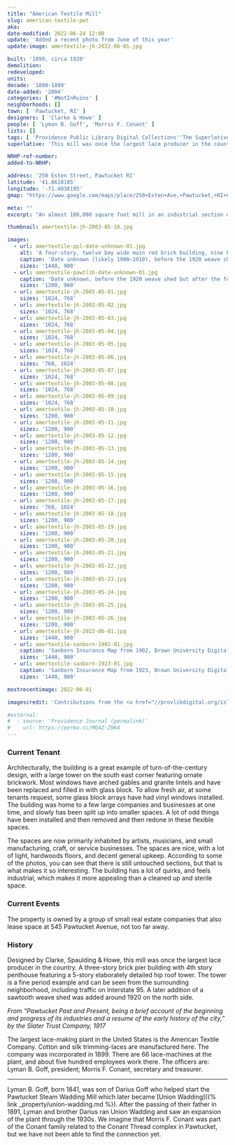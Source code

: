 ```yaml
---
title: "American Textile Mill"
slug: american-textile-pwt
aka: 
date-modified: 2022-06-24 12:00
update: 'Added a recent photo from June of this year'
update-image: amertextile-jh-2022-06-01.jpg

built: '1899, circa 1920'
demolition: 
redeveloped: 
units:
decade: '1890-1899'
date-added: '2004'
categories: [ '#NotInRuins' ]
neighborhoods: []
town: [ 'Pawtucket, RI' ]
designers: [ 'Clarke & Howe' ]
people: [ 'Lyman B. Goff', 'Morris F. Conant' ]
lists: []
tags: [ 'Providence Public Library Digital Collections''The Superlatives' ]
superlative: 'This mill was once the largest lace producer in the country'

NRHP-ref-number:
added-to-NRHP:

address: '250 Esten Street, Pawtucket RI'
latitude: '41.8618185'
longitude: '-71.4038195'
gmap: "https://www.google.com/maps/place/250+Esten+Ave,+Pawtucket,+RI+02860/@41.8618185,-71.4038195,17z/data=!3m1!4b1!4m5!3m4!1s0x89e444bc17b12c5d:0x52f03a84cdbb23e2!8m2!3d41.8618185!4d-71.4016308"

meta: ""
excerpt: "An almost 100,000 square foot mill in an industrial section of Pawtucket that has been used as studio space for 30 years"

thumbnail: amertextile-jh-2003-05-10.jpg

images:
  - url: amertextile-ppl-date-unknown-01.jpg
    alt: 'A four-story, twelve bay wide main red brick building, nine bays deep, with an ornate stair tower on the south east corner featuring a group of three arched windows, topped by brickwork design outlining five square crosses, topped by diamond brick patterns surrounding three circular windows, all topped by a double hip roof.'
    caption: 'Date unknown (likely 1900–1910), before the 1920 weave shed and fourth floor penthouse — Rhode Island Photograph Collection, Providence Public Library'
    sizes: '1440, 900'
  - url: amertextile-pawtlib-date-unknown-01.jpg
    caption: 'Date unknown, before the 1920 weave shed but after the fourth floor penthouse — Pawtucket Library collection'
    sizes: '1200, 900'
  - url: amertextile-jh-2003-05-01.jpg
    sizes: '1024, 768'
  - url: amertextile-jh-2003-05-02.jpg
    sizes: '1024, 768'
  - url: amertextile-jh-2003-05-03.jpg
    sizes: '1024, 768'
  - url: amertextile-jh-2003-05-04.jpg
    sizes: '1024, 768'
  - url: amertextile-jh-2003-05-05.jpg
    sizes: '1024, 768'
  - url: amertextile-jh-2003-05-06.jpg
    sizes: '768, 1024'
  - url: amertextile-jh-2003-05-07.jpg
    sizes: '1024, 768'
  - url: amertextile-jh-2003-05-08.jpg
    sizes: '1024, 768'
  - url: amertextile-jh-2003-05-09.jpg
    sizes: '1024, 768'
  - url: amertextile-jh-2003-05-10.jpg
    sizes: '1200, 900'
  - url: amertextile-jh-2003-05-11.jpg
    sizes: '1200, 900'
  - url: amertextile-jh-2003-05-12.jpg
    sizes: '1200, 900'
  - url: amertextile-jh-2003-05-13.jpg
    sizes: '1200, 900'
  - url: amertextile-jh-2003-05-14.jpg
    sizes: '1200, 900'
  - url: amertextile-jh-2003-05-15.jpg
    sizes: '1200, 900'
  - url: amertextile-jh-2003-05-16.jpg
    sizes: '1200, 900'
  - url: amertextile-jh-2003-05-17.jpg
    sizes: '768, 1024'
  - url: amertextile-jh-2003-05-18.jpg
    sizes: '1200, 900'
  - url: amertextile-jh-2003-05-19.jpg
    sizes: '1200, 900'
  - url: amertextile-jh-2003-05-20.jpg
    sizes: '1200, 900'
  - url: amertextile-jh-2003-05-21.jpg
    sizes: '1200, 900'
  - url: amertextile-jh-2003-05-22.jpg
    sizes: '1200, 900'
  - url: amertextile-jh-2003-05-23.jpg
    sizes: '1200, 900'
  - url: amertextile-jh-2003-05-24.jpg
    sizes: '1200, 900'
  - url: amertextile-jh-2003-05-25.jpg
    sizes: '1200, 900'
  - url: amertextile-jh-2003-05-26.jpg
    sizes: '1200, 900'
  - url: amertextile-jh-2022-06-01.jpg
    sizes: '1440, 900'
  - url: amertextile-sanborn-1902-01.jpg
    caption: 'Sanborn Insurance Map from 1902, Brown University Digital repository. The weave shed has not yet been built and the 4th floor has not been added (note the “3” in the bottom left corner of the building footprint’s outline)'
    sizes: '1440, 900'
  - url: amertextile-sanborn-1923-01.jpg
    caption: 'Sanborn Insurance Map from 1923, Brown University Digital repository. The weave shed has been built and the 4th floor has been added (note the “4th” along the yellow lines over the main structure, upside down)'
    sizes: '1440, 900'

mostrecentimage: 2022-06-01

imagescredit: 'Contributions from the <a href="//provlibdigital.org/islandora/object/islandora%3A11068" target="_blank">Rhode Island Photograph Collection</a> at the Providence Public Library, <a href="//www.flickr.com/photos/pawtucketlibrary/46946460295/in/photolist-2fQQMqb-25iQTKn-2ewuT4e/" target="_blank">Pawtucket Library Flickr collection</a>, and the <a href="//repository.library.brown.edu/studio/item/bdr:212320/" target=_blank">Brown University Digital Repository</a>.'

#external:
#  - source: 'Providence Journal (permalink)'
#    url: https://perma.cc/MQ4Z-Z9K4
---
```


### Current Tenant

Architecturally, the building is a great example of turn-of-the-century design, with a large tower on the south east corner featuring ornate brickwork. Most windows have arched gables and granite lintels and have been replaced and filled in with glass block. To allow fresh air, at some tenants request, some glass block arrays have had vinyl windows installed. The building was home to a few large companies and businesses at one time, and slowly has been split up into smaller spaces. A lot of odd things have been installed and then removed and then redone in these flexible spaces. 

The spaces are now primarily inhabited by artists, musicians, and small manufacturing, craft, or service businesses. The spaces are nice, with a lot of light, hardwoods floors, and decent general upkeep. According to some of the photos, you can see that there is still untouched sections, but that is what makes it so interesting. The building has a lot of quirks, and feels industrial, which makes it more appealing than a cleaned up and sterile space. 


### Current Events

The property is owned by a group of small real estate companies that also lease space at 545 Pawtucket Avenue, not too far away. 


### History

Designed by Clarke, Spaulding & Howe, this mill was once the largest lace producer in the country. A three-story brick pier building with 4th story penthouse featuring a 5-story elaborately detailed hip roof tower. The tower is a fine period example and can be seen from the surrounding neighborhood, including traffic on Interstate 95. A later addition of a sawtooth weave shed was added around 1920 on the north side. 

[^1]: Found as part of the write-up of the firm Clark & Howe. The short-lived trio of Clark & Spauling after adding partner Wallis Howe ended when Spaulding retired months after Howe joined in 1901. It was noted that the American Textile mill was a commission that Howe brought into the partnership. Captured January 2, 2022 from https://en.wikipedia.org/wiki/Clarke_%26_Howe#Clarke.2C_Spaulding_.26_Howe.2C_1901

_From “Pawtucket Past and Present, being a brief account of the beginning and progress of its industries and a resume of the early history of the city,” by the Slater Trust Company, 1917_

The largest lace-making plant in the United States is the American Textile Company. Cotton and silk trimming-laces are manufactured here. The company was incorporated in 1899. There are 66 lace-machines at the plant, and about five hundred employees work there. The officers are: Lyman B. Goff, president; Morris F. Conant, secretary and treasurer.

***

Lyman B. Goff, born 1841, was son of Darius Goff who helped start the Pawtucket Steam Wadding Mill which later became [Union Wadding]({% link _property/union-wadding.md %}). After the passing of their father in 1891, Lyman and brother Darius ran Union Wadding and saw an expansion of the plant through the 1930s. We imagine that Morris F. Conant was part of the Conant family related to the Conant Thread complex in Pawtucket, but we have not been able to find the connection yet. 
